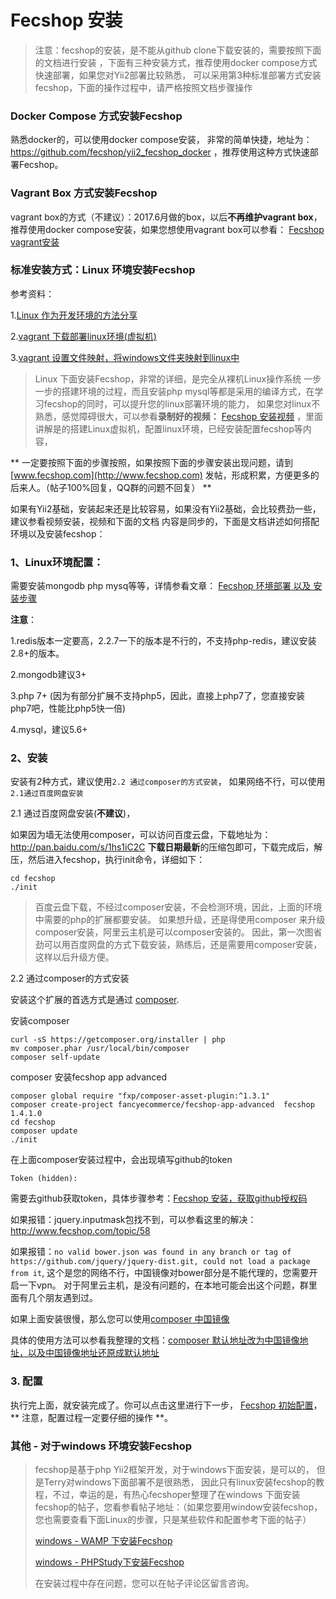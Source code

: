 Fecshop 安装
==================

> 注意：fecshop的安装，是不能从github clone下载安装的，需要按照下面的文档进行安装
> ，下面有三种安装方式，推荐使用docker compose方式快速部署，如果您对Yii2部署比较熟悉，
> 可以采用第3种标准部署方式安装fecshop，下面的操作过程中，请严格按照文档步骤操作


### Docker Compose 方式安装Fecshop

熟悉docker的，可以使用docker compose安装，
非常的简单快捷，地址为：
https://github.com/fecshop/yii2_fecshop_docker
，推荐使用这种方式快速部署Fecshop。

### Vagrant Box 方式安装Fecshop

vagrant box的方式（不建议）：2017.6月做的box，以后**不再维护vagrant box**，
推荐使用docker compose安装，如果您想使用vagrant box可以参看：
[Fecshop vagrant安装](http://www.fecshop.com/doc/fecshop-guide/develop/cn-1.0/guide-fecshop-about-vagrantinstall.html)



### 标准安装方式：Linux 环境安装Fecshop



参考资料：

1.[Linux 作为开发环境的方法分享](http://www.fancyecommerce.com/2016/08/30/linux-%E4%BD%9C%E4%B8%BA%E5%BC%80%E5%8F%91%E7%8E%AF%E5%A2%83%E7%9A%84%E6%96%B9%E6%B3%95%E5%88%86%E4%BA%AB/)

2.[vagrant 下载部署linux环境(虚拟机)](http://www.fancyecommerce.com/2016/09/22/vagrant-%E4%B8%8B%E8%BD%BD%E9%83%A8%E7%BD%B2linux%E7%8E%AF%E5%A2%83/)

3.[vagrant 设置文件映射，将windows文件夹映射到linux中](http://www.fancyecommerce.com/2017/06/06/vagrant-%E8%AE%BE%E7%BD%AE%E6%96%87%E4%BB%B6%E6%98%A0%E5%B0%84%EF%BC%8C%E5%B0%86windows%E6%96%87%E4%BB%B6%E5%A4%B9%E6%98%A0%E5%B0%84%E5%88%B0linux%E4%B8%AD/)


> Linux 下面安装Fecshop，非常的详细，是完全从裸机Linux操作系统
> 一步一步的搭建环境的过程，而且安装php mysql等都是采用的编译方式，在学习fecshop的同时，可以提升您的linux部署环境的能力，
> 如果您对linux不熟悉，感觉障碍很大，可以参看**录制好的视频：**
> [Fecshop 安装视频](http://www.fecshop.com/doc/fecshop-guide/instructions/cn-1.0/guide-fecshop_video_install.html)
> ，里面讲解是的搭建Linux虚拟机，配置linux环境，已经安装配置fecshop等内容，


** 一定要按照下面的步骤按照，如果按照下面的步骤安装出现问题，请到[www.fecshop.com](http://www.fecshop.com)
发帖，形成积累，方便更多的后来人。（帖子100%回复，QQ群的问题不回复） **


如果有Yii2基础，安装起来还是比较容易，如果没有Yii2基础，会比较费劲一些，
建议参看视频安装，视频和下面的文档
内容是同步的，下面是文档讲述如何搭配环境以及安装fecshop：

### 1、Linux环境配置：

需要安装mongodb php mysq等等，详情参看文章：
[Fecshop 环境部署 以及 安装步骤](http://www.fancyecommerce.com/2017/03/06/%E7%8E%AF%E5%A2%83%E9%83%A8%E7%BD%B2/)

**注意**：

1.redis版本一定要高，2.2.7一下的版本是不行的，不支持php-redis，建议安装2.8+的版本。

2.mongodb建议3+

3.php 7+ (因为有部分扩展不支持php5，因此，直接上php7了，您直接安装php7吧，性能比php5快一倍)

4.mysql，建议5.6+

### 2、安装 

安装有2种方式，建议使用`2.2 通过composer的方式安装`，
如果网络不行，可以使用 `2.1通过百度网盘安装 `

2.1 通过百度网盘安装(**不建议**)，

如果因为墙无法使用composer，可以访问百度云盘，下载地址为：http://pan.baidu.com/s/1hs1iC2C
**下载日期最新**的压缩包即可，下载完成后，解压，然后进入fecshop，执行init命令，详细如下：

```
cd fecshop   
./init
```

> 百度云盘下载，不经过composer安装，不会检测环境，因此，上面的环境中需要的php的扩展都要安装。
> 如果想升级，还是得使用composer 来升级
> composer安装，阿里云主机是可以composer安装的。
> 因此，第一次图省劲可以用百度网盘的方式下载安装，熟练后，还是需要用composer安装，
> 这样以后升级方便。

2.2 通过composer的方式安装

安装这个扩展的首选方式是通过 [composer](http://getcomposer.org/download/).

安装composer

```
curl -sS https://getcomposer.org/installer | php
mv composer.phar /usr/local/bin/composer
composer self-update
```


composer 安装fecshop app advanced

```
composer global require "fxp/composer-asset-plugin:^1.3.1"
composer create-project fancyecommerce/fecshop-app-advanced  fecshop 1.4.1.0
cd fecshop
composer update    
./init
```


在上面composer安装过程中，会出现填写github的token

```
Token (hidden):
```

需要去github获取token，具体步骤参考：[Fecshop 安装，获取github授权码](http://www.fecshop.com/topic/412)

如果报错：jquery.inputmask包找不到，可以参看这里的解决：http://www.fecshop.com/topic/58

如果报错：`no valid bower.json was found in any branch or tag of https://github.com/jquery/jquery-dist.git, could not load a package from it`,
这个是您的网络不行，中国镜像对bower部分是不能代理的，您需要开启一下vpn。
对于阿里云主机，是没有问题的，在本地可能会出这个问题，群里面有几个朋友遇到过。

如果上面安装很慢，那么您可以使用[composer 中国镜像](https://pkg.phpcomposer.com/)

具体的使用方法可以参看我整理的文档：[composer 默认地址改为中国镜像地址，以及中国镜像地址还原成默认地址](http://www.fancyecommerce.com/2017/04/19/composer-%E9%BB%98%E8%AE%A4%E5%9C%B0%E5%9D%80%E6%94%B9%E4%B8%BA%E4%B8%AD%E5%9B%BD%E9%95%9C%E5%83%8F%E5%9C%B0%E5%9D%80%EF%BC%8C%E4%BB%A5%E5%8F%8A%E4%B8%AD%E5%9B%BD%E9%95%9C%E5%83%8F%E5%9C%B0%E5%9D%80/)



### 3. 配置

执行完上面，就安装完成了。你可以点击这里进行下一步，
[Fecshop 初始配置](fecshop-about-config.md)，
** 注意，配置过程一定要仔细的操作 **。



### 其他 - 对于windows 环境安装Fecshop

> fecshop是基于php Yii2框架开发，对于windows下面安装，是可以的，
> 但是Terry对windows下面部署不是很熟悉，
> 因此只有linux安装fecshop的教程，不过，幸运的是，有热心fecshoper整理了在windows
> 下面安装fecshop的帖子，您看参看帖子地址：（如果您要用window安装fecshop，您也需要查看下面Linux的步骤，只是某些软件和配置参考下面的帖子）
> 
> [windows - WAMP 下安装Fecshop](http://www.fecshop.com/topic/402)
> 
> [windows - PHPStudy下安装Fecshop](http://www.fecshop.com/topic/527)
> 
> 在安装过程中存在问题，您可以在帖子评论区留言咨询。


